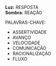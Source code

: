 **Luz:** RESPOSTA  
**Sombra:** REAÇÃO

PALAVRAS-CHAVE:
- ASSERTIVIDADE
- AVANÇO
- VELOCIDADE
- COMUNICAÇÃO
- RACIONALIZAÇÃO
- FLUXO